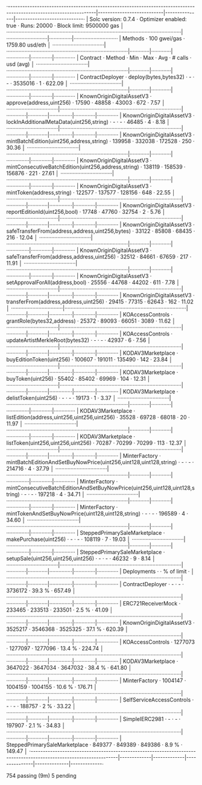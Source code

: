 ·------------------------------------------------------------------------------------------------------------------|---------------------------|---------------|----------------------------·
|                                               Solc version: 0.7.4                                                ·  Optimizer enabled: true  ·  Runs: 20000  ·  Block limit: 9500000 gas  │
···················································································································|···························|···············|·····························
|  Methods                                                                                                         ·               100 gwei/gas                ·      1759.80 usd/eth       │
··································|················································································|·············|·············|···············|··············|··············
|  Contract                       ·  Method                                                                        ·  Min        ·  Max        ·  Avg          ·  # calls     ·  usd (avg)  │
··································|················································································|·············|·············|···············|··············|··············
|  ContractDeployer               ·  deploy(bytes,bytes32)                                                         ·          -  ·          -  ·      3535016  ·           1  ·     622.09  │
··································|················································································|·············|·············|···············|··············|··············
|  KnownOriginDigitalAssetV3      ·  approve(address,uint256)                                                      ·      17590  ·      48858  ·        43003  ·         672  ·       7.57  │
··································|················································································|·············|·············|···············|··············|··············
|  KnownOriginDigitalAssetV3      ·  lockInAdditionalMetaData(uint256,string)                                      ·          -  ·          -  ·        46485  ·           4  ·       8.18  │
··································|················································································|·············|·············|···············|··············|··············
|  KnownOriginDigitalAssetV3      ·  mintBatchEdition(uint256,address,string)                                      ·     139958  ·     332038  ·       172528  ·         250  ·      30.36  │
··································|················································································|·············|·············|···············|··············|··············
|  KnownOriginDigitalAssetV3      ·  mintConsecutiveBatchEdition(uint256,address,string)                           ·     138119  ·     158539  ·       156876  ·         221  ·      27.61  │
··································|················································································|·············|·············|···············|··············|··············
|  KnownOriginDigitalAssetV3      ·  mintToken(address,string)                                                     ·     122577  ·     137577  ·       128156  ·         648  ·      22.55  │
··································|················································································|·············|·············|···············|··············|··············
|  KnownOriginDigitalAssetV3      ·  reportEditionId(uint256,bool)                                                 ·      17748  ·      47760  ·        32754  ·           2  ·       5.76  │
··································|················································································|·············|·············|···············|··············|··············
|  KnownOriginDigitalAssetV3      ·  safeTransferFrom(address,address,uint256,bytes)                               ·      33122  ·      85808  ·        68435  ·         216  ·      12.04  │
··································|················································································|·············|·············|···············|··············|··············
|  KnownOriginDigitalAssetV3      ·  safeTransferFrom(address,address,uint256)                                     ·      32512  ·      84661  ·        67659  ·         217  ·      11.91  │
··································|················································································|·············|·············|···············|··············|··············
|  KnownOriginDigitalAssetV3      ·  setApprovalForAll(address,bool)                                               ·      25556  ·      44768  ·        44202  ·         611  ·       7.78  │
··································|················································································|·············|·············|···············|··············|··············
|  KnownOriginDigitalAssetV3      ·  transferFrom(address,address,uint256)                                         ·      29415  ·      77315  ·        62643  ·         162  ·      11.02  │
··································|················································································|·············|·············|···············|··············|··············
|  KOAccessControls               ·  grantRole(bytes32,address)                                                    ·      25372  ·      89093  ·        66051  ·        3089  ·      11.62  │
··································|················································································|·············|·············|···············|··············|··············
|  KOAccessControls               ·  updateArtistMerkleRoot(bytes32)                                               ·          -  ·          -  ·        42937  ·           6  ·       7.56  │
··································|················································································|·············|·············|···············|··············|··············
|  KODAV3Marketplace              ·  buyEditionToken(uint256)                                                      ·     100607  ·     191011  ·       135490  ·         142  ·      23.84  │
··································|················································································|·············|·············|···············|··············|··············
|  KODAV3Marketplace              ·  buyToken(uint256)                                                             ·      55402  ·      85402  ·        69969  ·         104  ·      12.31  │
··································|················································································|·············|·············|···············|··············|··············
|  KODAV3Marketplace              ·  delistToken(uint256)                                                          ·          -  ·          -  ·        19173  ·           1  ·       3.37  │
··································|················································································|·············|·············|···············|··············|··············
|  KODAV3Marketplace              ·  listEdition(address,uint256,uint256,uint256)                                  ·      35528  ·      69728  ·        68018  ·          20  ·      11.97  │
··································|················································································|·············|·············|···············|··············|··············
|  KODAV3Marketplace              ·  listToken(uint256,uint256,uint256)                                            ·      70287  ·      70299  ·        70299  ·         113  ·      12.37  │
··································|················································································|·············|·············|···············|··············|··············
|  MinterFactory                  ·  mintBatchEditionAndSetBuyNowPrice(uint256,uint128,uint128,string)             ·          -  ·          -  ·       214716  ·           4  ·      37.79  │
··································|················································································|·············|·············|···············|··············|··············
|  MinterFactory                  ·  mintConsecutiveBatchEditionAndSetBuyNowPrice(uint256,uint128,uint128,string)  ·          -  ·          -  ·       197218  ·           4  ·      34.71  │
··································|················································································|·············|·············|···············|··············|··············
|  MinterFactory                  ·  mintTokenAndSetBuyNowPrice(uint128,uint128,string)                            ·          -  ·          -  ·       196589  ·           4  ·      34.60  │
··································|················································································|·············|·············|···············|··············|··············
|  SteppedPrimarySaleMarketplace  ·  makePurchase(uint256)                                                         ·          -  ·          -  ·       108119  ·           7  ·      19.03  │
··································|················································································|·············|·············|···············|··············|··············
|  SteppedPrimarySaleMarketplace  ·  setupSale(uint256,uint256,uint256)                                            ·          -  ·          -  ·        46232  ·           9  ·       8.14  │
··································|················································································|·············|·············|···············|··············|··············
|  Deployments                                                                                                     ·                                           ·  % of limit  ·             │
···················································································································|·············|·············|···············|··············|··············
|  ContractDeployer                                                                                                ·          -  ·          -  ·      3736172  ·      39.3 %  ·     657.49  │
···················································································································|·············|·············|···············|··············|··············
|  ERC721ReceiverMock                                                                                              ·     233465  ·     233513  ·       233501  ·       2.5 %  ·      41.09  │
···················································································································|·············|·············|···············|··············|··············
|  KnownOriginDigitalAssetV3                                                                                       ·    3525217  ·    3546368  ·      3525325  ·      37.1 %  ·     620.39  │
···················································································································|·············|·············|···············|··············|··············
|  KOAccessControls                                                                                                ·    1277073  ·    1277097  ·      1277096  ·      13.4 %  ·     224.74  │
···················································································································|·············|·············|···············|··············|··············
|  KODAV3Marketplace                                                                                               ·    3647022  ·    3647034  ·      3647032  ·      38.4 %  ·     641.80  │
···················································································································|·············|·············|···············|··············|··············
|  MinterFactory                                                                                                   ·    1004147  ·    1004159  ·      1004155  ·      10.6 %  ·     176.71  │
···················································································································|·············|·············|···············|··············|··············
|  SelfServiceAccessControls                                                                                       ·          -  ·          -  ·       188757  ·         2 %  ·      33.22  │
···················································································································|·············|·············|···············|··············|··············
|  SimpleIERC2981                                                                                                  ·          -  ·          -  ·       197907  ·       2.1 %  ·      34.83  │
···················································································································|·············|·············|···············|··············|··············
|  SteppedPrimarySaleMarketplace                                                                                   ·     849377  ·     849389  ·       849386  ·       8.9 %  ·     149.47  │
·------------------------------------------------------------------------------------------------------------------|-------------|-------------|---------------|--------------|-------------·

754 passing (9m)
5 pending
